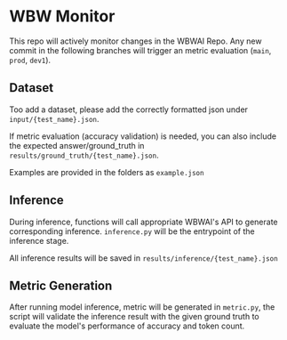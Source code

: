 # WBW Monitor

This repo will actively monitor changes in the WBWAI Repo. Any new commit in the following branches will trigger an metric evaluation (`main`, `prod`, `dev1`).

## Dataset

Too add a dataset, please add the correctly formatted json under `input/{test_name}.json`. 

If metric evaluation (accuracy validation) is needed, you can also include the expected answer/ground_truth in `results/ground_truth/{test_name}.json`.

Examples are provided in the folders as `example.json`

## Inference

During inference, functions will call appropriate WBWAI's API to generate corresponding inference. `inference.py` will be the entrypoint of the inference stage.

All inference results will be saved in `results/inference/{test_name}.json`

## Metric Generation

After running model inference, metric will be generated in `metric.py`, the script will validate the inference result with the given ground truth to evaluate the model's performance of accuracy and token count.

